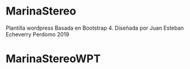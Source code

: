 # MarinaStereo
Plantilla wordpress Basada en Bootstrap 4. 
Diseñada por Juan Esteban Echeverry Perdomo 2019
# MarinaStereoWPT
